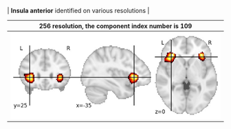 


| **Insula anterior** identified on various resolutions |

| 256 resolution, the component index number is 109|  
|:---:|  
| ![Component 256](../256/final/109.jpg "From component 256: Insula anterior") |